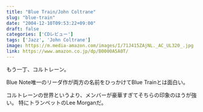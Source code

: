 ```yaml
---
title: "Blue Train/John Coltrane"
slug: "blue-train"
date: "2004-12-10T09:53:22+09:00"
draft: false
categories: ['CDレビュー']
tags: ['Jazz', 'John Coltrane']
image: https://m.media-amazon.com/images/I/71J415ZAjNL._AC_UL320_.jpg
link: https://www.amazon.co.jp/dp/B0000A5A0T/
---
```

もう一丁、コルトレーン。 
<!--more-->
Blue Note唯一のリーダ作が両方の名前をひっかけてBlue Trainとは面白い。

コルトレーンの世界というより、メンバーが豪華すぎてそちらの印象のほうが強い。
特にトランペットのLee Morganだ。
